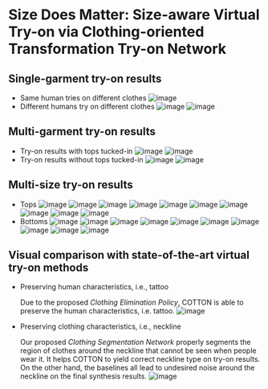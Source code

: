 # Size Does Matter: Size-aware Virtual Try-on via Clothing-oriented Transformation Try-on Network
## Single-garment try-on results

  - Same human tries on different clothes
  ![image](https://github.com/cotton6/COTTON-size-does-matter/blob/main/Try-on%20results/9331_60_woH_wBanner.gif)
  - Different humans try on different clothes
  ![image](https://github.com/cotton6/COTTON-size-does-matter/blob/main/Try-on%20results/w_60_woH_wBanner.gif)
  ![image](https://github.com/cotton6/COTTON-size-does-matter/blob/main/Try-on%20results/m_60_woH_wBanner.gif)

## Multi-garment try-on results
  - Try-on results with tops tucked-in
  ![image](https://github.com/cotton6/COTTON-size-does-matter/blob/main/Try-on%20results/CVPR_outfit_female_tucked_masked.gif)
  ![image](https://github.com/cotton6/COTTON-size-does-matter/blob/main/Try-on%20results/CVPR_outfit_male_tucked_masked.gif)
  - Try-on results without tops tucked-in
  ![image](https://github.com/cotton6/COTTON-size-does-matter/blob/main/Try-on%20results/CVPR_outfit_female_masked.gif)
  ![image](https://github.com/cotton6/COTTON-size-does-matter/blob/main/Try-on%20results/CVPR_outfit_male_masked.gif)

## Multi-size try-on results
  - Tops
  ![image](https://github.com/cotton6/COTTON-size-does-matter/blob/main/Try-on%20results/human5_upper9_masked.gif)
  ![image](https://github.com/cotton6/COTTON-size-does-matter/blob/main/Try-on%20results/human20_upper163_masked.gif)
  ![image](https://github.com/cotton6/COTTON-size-does-matter/blob/main/Try-on%20results/human36_upper87_masked.gif)
  ![image](https://github.com/cotton6/COTTON-size-does-matter/blob/main/Try-on%20results/human37_upper137_masked.gif)
  ![image](https://github.com/cotton6/COTTON-size-does-matter/blob/main/Try-on%20results/human45_upper152_masked.gif)
  ![image](https://github.com/cotton6/COTTON-size-does-matter/blob/main/Try-on%20results/human56_upper4_masked.gif)
  ![image](https://github.com/cotton6/COTTON-size-does-matter/blob/main/Try-on%20results/human58_upper102_masked.gif)
  ![image](https://github.com/cotton6/COTTON-size-does-matter/blob/main/Try-on%20results/human63_upper31_masked.gif)
  ![image](https://github.com/cotton6/COTTON-size-does-matter/blob/main/Try-on%20results/human65_upper69_masked.gif)
  ![image](https://github.com/cotton6/COTTON-size-does-matter/blob/main/Try-on%20results/human68_upper127_masked.gif)
  - Bottoms
  ![image](https://github.com/cotton6/COTTON-size-does-matter/blob/main/Try-on%20results/human3_lower111_masked.gif)
  ![image](https://github.com/cotton6/COTTON-size-does-matter/blob/main/Try-on%20results/human23_lower26_masked.gif)
  ![image](https://github.com/cotton6/COTTON-size-does-matter/blob/main/Try-on%20results/human28_lower63_masked.gif)
  ![image](https://github.com/cotton6/COTTON-size-does-matter/blob/main/Try-on%20results/human33_lower128_masked.gif)
  ![image](https://github.com/cotton6/COTTON-size-does-matter/blob/main/Try-on%20results/human50_lower14_masked.gif)
  ![image](https://github.com/cotton6/COTTON-size-does-matter/blob/main/Try-on%20results/human51_lower19_masked.gif)
  ![image](https://github.com/cotton6/COTTON-size-does-matter/blob/main/Try-on%20results/human57_lower82_masked.gif)
  ![image](https://github.com/cotton6/COTTON-size-does-matter/blob/main/Try-on%20results/human61_lower112_masked.gif)
  ![image](https://github.com/cotton6/COTTON-size-does-matter/blob/main/Try-on%20results/human72_lower130_masked.gif)
  ![image](https://github.com/cotton6/COTTON-size-does-matter/blob/main/Try-on%20results/human73_lower71_masked.gif)

## Visual comparison with state-of-the-art virtual try-on methods

  - Preserving human characteristics, i.e., tattoo
    
    Due to the proposed *Clothing Elimination Policy*, COTTON is able to preserve the human characteristics, i.e. tattoo.
  ![image](https://github.com/cotton6/COTTON-size-does-matter/blob/main/Try-on%20results/preserving%20human%20characteristics_woH.jpg)

  - Preserving clothing characteristics, i.e., neckline
    
    Our proposed *Clothing Segmentation Network* properly segments the region of clothes around the neckline that cannot be seen when people wear it. It helps COTTON to yield correct neckline type on try-on results. On the other hand, the baselines all lead to undesired noise around the neckline on the final synthesis results.
  ![image](https://github.com/cotton6/COTTON-size-does-matter/blob/main/Try-on%20results/Vneck%20comparison_woH.jpg)
